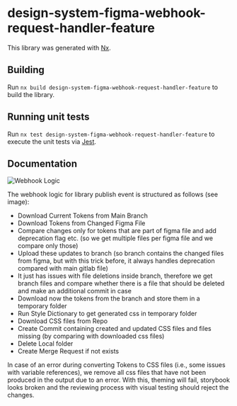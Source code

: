 # design-system-figma-webhook-request-handler-feature

This library was generated with [Nx](https://nx.dev).

## Building

Run `nx build design-system-figma-webhook-request-handler-feature` to build the library.

## Running unit tests

Run `nx test design-system-figma-webhook-request-handler-feature` to execute the unit tests via [Jest](https://jestjs.io).

## Documentation

![Webhook Logic](../docs/assets/images/webhook-logic.png "Webhook Logic")

The webhook logic for library publish event is structured as follows (see image):
* Download Current Tokens from Main Branch
* Download Tokens from Changed Figma File
* Compare changes only for tokens that are part of figma file and add deprecation flag etc. (so we get multiple files per figma file and we compare only those)
* Upload these updates to branch (so branch contains the changed files from figma, but with this trick before, it always handles deprecation compared with main gitlab file)
* It just has issues with file deletions inside branch, therefore we get branch files and compare whether there is a file that should be deleted and make an additional commit in case
* Download now the tokens from the branch and store them in a temporary folder
* Run Style Dictionary to get generated css in temporary folder
* Download CSS files from Repo
* Create Commit containing created and updated CSS files and files missing (by comparing with downloaded css files)
* Delete Local folder
* Create Merge Request if not exists 

In case of an error during converting Tokens to CSS files (i.e., some issues with variable references),
we remove all css files that have not been produced in the output due to an error.
With this, theming will fail, storybook looks broken and the reviewing process with visual testing should reject the changes.